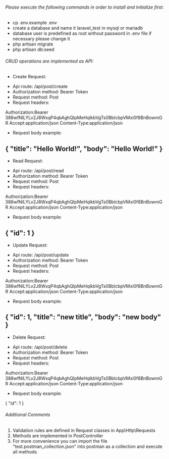 ###### Please execute the following commands in order to install and initialize first:

+ cp .env.example .env
+ create a database and name it laravel_test in mysql or mariadb
+ database user is predefined as root without password in .env file if necessary please change it
+ php artisan migrate
+ php artisan db:seed

###### CRUD operations are implemented as API:
* Create Request: 

+ Api route: /api/post/create
+ Authorization method: Bearer Token
+ Request method: Post
+ Request headers:

Authorization:Bearer 388wfNlLYLv2J8WxqP4qbAghQIpMeHqlkbVgTs0BbIcbpVMxi0f8BnBowmGR
Accept:application/json
Content-Type:application/json

+ Request body example: 

{
	"title": "Hello World!",
	"body": "Hello World!"
}
------------------------------------------------------------------
* Read Request: 

+ Api route: /api/post/read
+ Authorization method: Bearer Token
+ Request method: Post
+ Request headers:

Authorization:Bearer 388wfNlLYLv2J8WxqP4qbAghQIpMeHqlkbVgTs0BbIcbpVMxi0f8BnBowmGR
Accept:application/json
Content-Type:application/json

+ Request body example: 

{
	"id": 1
}
------------------------------------------------------------------
* Update Request: 

+ Api route: /api/post/update
+ Authorization method: Bearer Token
+ Request method: Post
+ Request headers:

Authorization:Bearer 388wfNlLYLv2J8WxqP4qbAghQIpMeHqlkbVgTs0BbIcbpVMxi0f8BnBowmGR
Accept:application/json
Content-Type:application/json

+ Request body example: 

{
	"id": 1,
	"title": "new title",
	"body": "new body"
}
------------------------------------------------------------------
* Delete Request: 

+ Api route: /api/post/delete
+ Authorization method: Bearer Token
+ Request method: Post
+ Request headers:

Authorization:Bearer 388wfNlLYLv2J8WxqP4qbAghQIpMeHqlkbVgTs0BbIcbpVMxi0f8BnBowmGR
Accept:application/json
Content-Type:application/json

+ Request body example: 

{
	"id": 1
}

###### Additional Comments

1) Validation rules are defined in Request classes in App\Http\Requests
2) Methods are implemented in PostController
3) For more convenience you can import the file "test.postman_collection.json" into postman as a collection
and execute all methods
